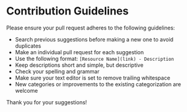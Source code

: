 # Contribution Guidelines

Please ensure your pull request adheres to the following guidelines:

- Search previous suggestions before making a new one to avoid duplicates
- Make an individual pull request for each suggestion
- Use the following format: `[Resource Name](link) - Description`
- Keep descriptions short and simple, but descriptive
- Check your spelling and grammar
- Make sure your text editor is set to remove trailing whitespace
- New categories or improvements to the existing categorization are welcome

Thank you for your suggestions!
